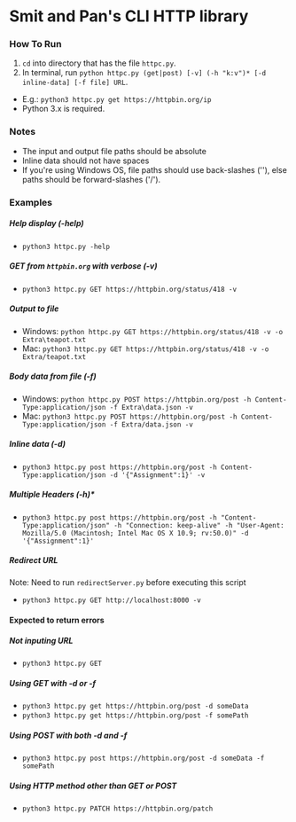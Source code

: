 # Smit and Pan's CLI HTTP library
### How To Run
1. `cd` into directory that has the file `httpc.py`.
2. In terminal, run `python httpc.py (get|post) [-v] (-h "k:v")* [-d inline-data] [-f file] URL`.
- E.g.: `python3 httpc.py get https://httpbin.org/ip`
- Python 3.x is required.

### Notes
- The input and output file paths should be absolute
- Inline data should not have spaces
- If you're using Windows OS, file paths should use back-slashes ('\'), else paths should be forward-slashes ('/').


### Examples
##### Help display (-help)
- `python3 httpc.py -help`

##### GET from `httpbin.org` with verbose (-v)
- `python3 httpc.py GET https://httpbin.org/status/418 -v`

##### Output to file
- Windows: `python httpc.py GET https://httpbin.org/status/418 -v -o Extra\teapot.txt` 
- Mac: `python3 httpc.py GET https://httpbin.org/status/418 -v -o Extra/teapot.txt`

##### Body data from file (-f)
- Windows:
`python httpc.py POST https://httpbin.org/post -h Content-Type:application/json -f Extra\data.json -v`
- Mac:
`python3 httpc.py POST https://httpbin.org/post -h Content-Type:application/json -f Extra/data.json -v`

##### Inline data (-d)
- `python3 httpc.py post https://httpbin.org/post -h Content-Type:application/json -d '{"Assignment":1}' -v`

##### Multiple Headers (-h)*
- `python3 httpc.py post https://httpbin.org/post -h "Content-Type:application/json" -h "Connection: keep-alive" -h "User-Agent: Mozilla/5.0 (Macintosh; Intel Mac OS X 10.9; rv:50.0)" -d '{"Assignment":1}'` 

##### Redirect URL
Note: Need to run `redirectServer.py` before executing this script
- `python3 httpc.py GET http://localhost:8000 -v`

#### Expected to return errors
##### Not inputing URL
- `python3 httpc.py GET`

##### Using GET with -d or -f
- `python3 httpc.py get https://httpbin.org/post -d someData`
- `python3 httpc.py get https://httpbin.org/post -f somePath`

##### Using POST with both -d and -f
- `python3 httpc.py post https://httpbin.org/post -d someData -f somePath`

##### Using HTTP method other than GET or POST
- `python3 httpc.py PATCH https://httpbin.org/patch`
